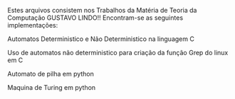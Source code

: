 Estes arquivos consistem nos Trabalhos da Matéria de Teoria da Computação
GUSTAVO LINDO!!
Encontram-se as seguintes implementações:

Automatos Deterministico e Não Deterministico na linguagem C

Uso de automatos não deterministico para criação da função Grep do linux em C

Automato de pilha em python

Maquina de Turing em python
